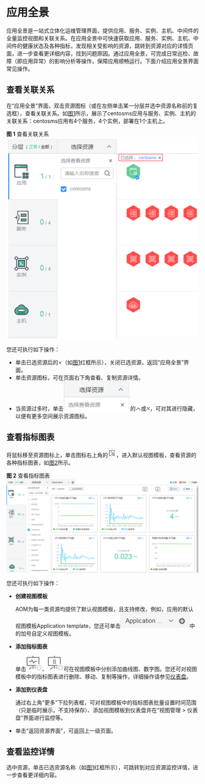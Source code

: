 # 应用全景<a name="ZH-CN_TOPIC_0126949342"></a>

应用全景是一站式立体化运维管理界面，提供应用、服务、实例、主机、中间件的全量监控视图和关联关系。在应用全景中可快速获取应用、服务、实例、主机、中间件的健康状态及各种指标，发现相关受影响的资源，跳转到资源对应的详情页面，进一步查看更详细内容，找到问题原因。通过应用全景，可完成日常巡检、故障（即应用异常）的影响分析等操作，保障应用顺畅运行。下面介绍应用全景界面常见操作。

## 查看关联关系<a name="section1712022055019"></a>

在“应用全景”界面，双击资源图标（或在左侧单击某一分层并选中资源名称前的复选框），查看关联关系。如[图1](#fig825052832418)所示，展示了centosms应用与服务、实例、主机的关联关系：centosms应用有4个服务，4个实例，部署在1个主机上。

**图 1**  查看关联关系<a name="fig825052832418"></a>  
![](figures/查看关联关系.png "查看关联关系")

您还可执行如下操作：

-   单击已选资源后的![](figures/zh-cn_image_0129074668.png)（如[图1](#fig825052832418)红框所示），关闭已选资源，返回“应用全景”界面。
-   单击资源图标，可在页面右下角查看、复制资源详情。
-   当资源过多时，单击![](figures/zh-cn_image_0129074670.png)的![](figures/zh-cn_image_0129074672.png)或![](figures/zh-cn_image_0129074674.png)，可对其进行隐藏，以便有更多空间展示资源图标。

## 查看指标图表<a name="section9228102555215"></a>

将鼠标移至资源图标上，单击图标右上角的![](figures/zh-cn_image_0128827298.png)，进入默认视图模板，查看资源的各种指标图表，如[图2](#fig12331840494)所示。

**图 2**  查看指标图表<a name="fig12331840494"></a>  
![](figures/查看指标图表.png "查看指标图表")

您还可执行如下操作：

-   **创建视图模板**

    AOM为每一类资源均提供了默认视图模板，且支持修改，例如，应用的默认视图模板Application template，您还可单击![](figures/zh-cn_image_0129097224.png)中的加号自定义视图模板。

-   **添加指标图表**

    单击![](figures/zh-cn_image_0129097226.png)、![](figures/zh-cn_image_0129097228.png)可在视图模板中分别添加曲线图、数字图。您还可对视图模板中的指标图表进行删除、移动、复制等操作，详细操作请参见[仪表盘](仪表盘.md)。

-   **添加到仪表盘**

    通过右上角“更多”下拉列表框，可对视图模板中的指标图表批量设置时间范围（只是临时展示，不支持保存）、添加视图模板到仪表盘并在“视图管理 \> 仪表盘”界面进行监控等。


-   单击“返回资源界面”，可返回上一级页面。

## 查看监控详情<a name="section16837174314534"></a>

选中资源，单击已选资源名称（如[图1](#fig825052832418)红框所示），可跳转到对应资源监控详情，进一步查看更详细内容。

